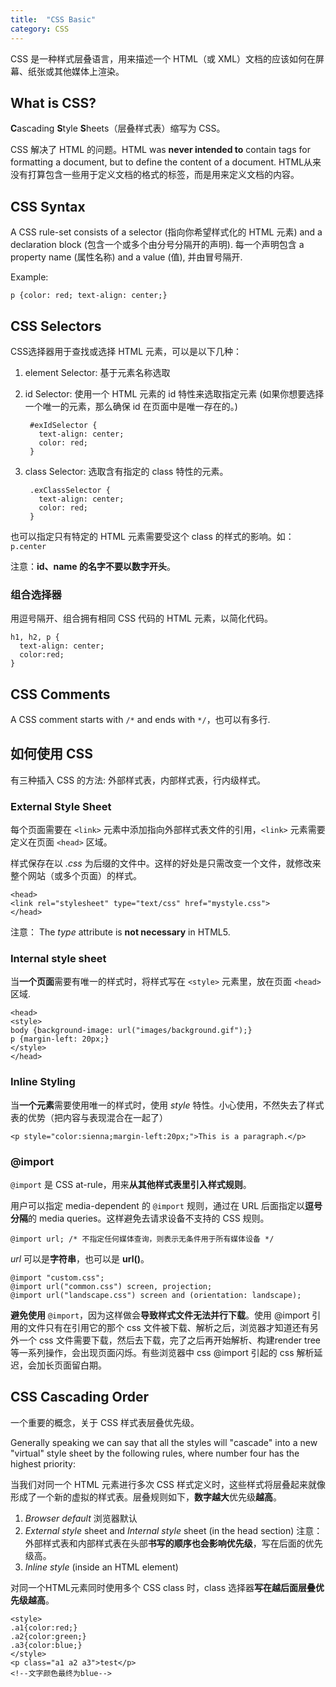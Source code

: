 ```yaml
---
title:  "CSS Basic"
category: CSS
---
```

CSS 是一种样式层叠语言，用来描述一个 HTML（或 XML）文档的应该如何在屏幕、纸张或其他媒体上渲染。

## What is CSS?

**C**ascading **S**tyle **S**heets（层叠样式表）缩写为 CSS。

CSS 解决了 HTML 的问题。HTML was **never intended to** contain tags for formatting a document, but to define the content of a document. HTML从来没有打算包含一些用于定义文档的格式的标签，而是用来定义文档的内容。

## CSS Syntax

A CSS rule-set consists of a selector (指向你希望样式化的 HTML 元素) and a declaration block (包含一个或多个由分号分隔开的声明). 每一个声明包含 a property name (属性名称) and a value (值), 并由冒号隔开.

<!--more-->

Example:

    p {color: red; text-align: center;}

## CSS Selectors

CSS选择器用于查找或选择 HTML 元素，可以是以下几种：

1. element Selector: 基于元素名称选取
2. id Selector: 使用一个 HTML 元素的 id 特性来选取指定元素 (如果你想要选择一个唯一的元素，那么确保 id 在页面中是唯一存在的。) 

        #exIdSelector {
          text-align: center;
          color: red;
        }

3. class Selector: 选取含有指定的 class 特性的元素。

        .exClassSelector {
          text-align: center;
          color: red;
        }

也可以指定只有特定的 HTML 元素需要受这个 class 的样式的影响。如：`p.center`

注意：**id、name 的名字不要以数字开头**。

### 组合选择器

用逗号隔开、组合拥有相同 CSS 代码的 HTML 元素，以简化代码。

    h1, h2, p {
      text-align: center;
      color:red;
    }

## CSS Comments

A CSS comment starts with `/*` and ends with `*/`，也可以有多行. 

## 如何使用 CSS

有三种插入 CSS 的方法: 外部样式表，内部样式表，行内级样式。

### External Style Sheet

每个页面需要在 `<link>` 元素中添加指向外部样式表文件的引用，`<link>` 元素需要定义在页面 `<head>` 区域。

样式保存在以 _.css_ 为后缀的文件中。这样的好处是只需改变一个文件，就修改来整个网站（或多个页面）的样式。

    <head>  
    <link rel="stylesheet" type="text/css" href="mystyle.css">  
    </head>

注意： The _type_ attribute is **not necessary** in HTML5.

### Internal style sheet

当**一个页面**需要有唯一的样式时，将样式写在 `<style>` 元素里，放在页面 `<head>` 区域.

    <head>
    <style>
    body {background-image: url("images/background.gif");}
    p {margin-left: 20px;}
    </style>  
    </head>

### Inline Styling

当**一个元素**需要使用唯一的样式时，使用 _style_ 特性。小心使用，不然失去了样式表的优势（把内容与表现混合在一起了）

    <p style="color:sienna;margin-left:20px;">This is a paragraph.</p>  

### @import

`@import` 是 CSS at-rule，用来**从其他样式表里引入样式规则**。

用户可以指定 media-dependent 的 `@import` 规则，通过在 URL 后面指定以**逗号分隔**的 media queries。这样避免去请求设备不支持的 CSS 规则。

    @import url; /* 不指定任何媒体查询，则表示无条件用于所有媒体设备 */

_url_ 可以是**字符串**，也可以是 **url()**。

    @import "custom.css";
    @import url("common.css") screen, projection;
    @import url("landscape.css") screen and (orientation: landscape);

**避免使用** `@import`，因为这样做会**导致样式文件无法并行下载**。使用 @import 引用的文件只有在引用它的那个 css 文件被下载、解析之后，浏览器才知道还有另外一个 css 文件需要下载，然后去下载，完了之后再开始解析、构建render tree等一系列操作，会出现页面闪烁。有些浏览器中 css @import 引起的 css 解析延迟，会加长页面留白期。

## CSS Cascading Order

一个重要的概念，关于 CSS 样式表层叠优先级。

Generally speaking we can say that all the styles will "cascade" into a new "virtual" style sheet by the following rules, where number four has the highest priority: 

<span class="blue-text">当我们对同一个 HTML 元素进行多次 CSS 样式定义时，这些样式将层叠起来就像形成了一个新的虚拟的样式表。层叠规则如下，**数字越大**优先级**越高**。

1. _Browser default_ 浏览器默认
2. _External style_ sheet and _Internal style_ sheet (in the head section) 注意：外部样式表和内部样式表在头部**书写的顺序也会影响优先级**，写在后面的优先级高。
3. _Inline style_ (inside an HTML element)

对同一个HTML元素同时使用多个 CSS class 时，class 选择器**写在越后面层叠优先级越高**。

    <style>
    .a1{color:red;}
    .a2{color:green;}
    .a3{color:blue;}
    </style>
    <p class="a1 a2 a3">test</p>
    <!--文字颜色最终为blue-->
